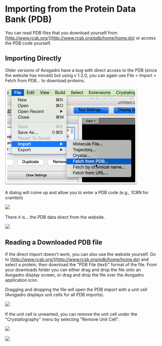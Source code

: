 # Importing from the Protein Data Bank (PDB)

You can read PDB files that you download yourself from [http://www.rcsb.org/](http://www.rcsb.org/pdb/home/home.do) or access the PDB code yourself.

## Importing Directly

Older versions of Avogadro have a bug with direct access to the PDB (since the website has moved) but using v 1.2.0, you can again use File > Import > Fetch from PDB... to download proteins.

![Importing directly][1]

[1]: images/2-importing-from-the-protein-data-bank--pdb-/importing-directly.png

A dialog will come up and allow you to enter a PDB code (e.g., 1CRN for crambin)

![][2]

[2]: images/2-importing-from-the-protein-data-bank--pdb-/fa774ace-50fd-4a5a-9887-dcd9cca47678.png

There it is... the PDB data direct from the website.

![][3]

[3]: images/2-importing-from-the-protein-data-bank--pdb-/75534ab7-b85e-4553-97f4-cf895b0ae61f.png

## Reading a Downloaded PDB file

If the direct import doesn't work, you can also use the website yourself. Go to [http://www.rcsb.org/](http://www.rcsb.org/pdb/home/home.do) and select a protein, then download the "PDB File (text)" format of the file. From your downloads folder you can either drag and drop the file onto an Avogadro display screen, or drag and drop the file over the Avogadro application icon.

Dragging and dropping the file will open the PDB import with a unit cell (Avogadro displays unit cells for all PDB imports). 

![][4]

[4]: images/2-importing-from-the-protein-data-bank--pdb-/3e94b139-631d-4522-a1a7-75989d4c825f.png

If the unit cell is unwanted, you can remove the unit cell under the "Crystallography" menu by selecting "Remove Unit Cell".

![][5]

[5]: images/2-importing-from-the-protein-data-bank--pdb-/51ffb521-ca52-48ac-b941-90da5619f8df.png

![][6]

[6]: images/2-importing-from-the-protein-data-bank--pdb-/d280bc1f-2b5b-4168-b67e-916178be1cd2.png
